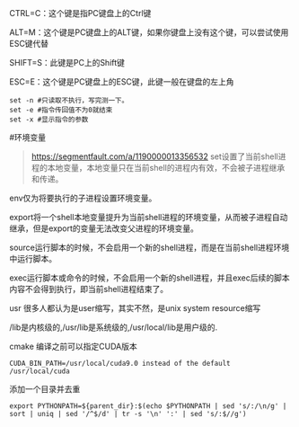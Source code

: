 
CTRL=C：这个键是指PC键盘上的Ctrl键

ALT=M：这个键是PC键盘上的ALT键，如果你键盘上没有这个键，可以尝试使用ESC键代替

SHIFT=S：此键是PC上的Shift键

ESC=E：这个键是PC键盘上的ESC键，此键一般在键盘的左上角

```
set -n #只读取不执行，写完测一下。
set -e #指令传回值不为0就结束
set -x #显示指令的参数
```
#环境变量

> https://segmentfault.com/a/1190000013356532
set设置了当前shell进程的本地变量，本地变量只在当前shell的进程内有效，不会被子进程继承和传递。

env仅为将要执行的子进程设置环境变量。

export将一个shell本地变量提升为当前shell进程的环境变量，从而被子进程自动继承，但是export的变量无法改变父进程的环境变量。

source运行脚本的时候，不会启用一个新的shell进程，而是在当前shell进程环境中运行脚本。

exec运行脚本或命令的时候，不会启用一个新的shell进程，并且exec后续的脚本内容不会得到执行，即当前shell进程结束了。




usr 很多人都认为是user缩写，其实不然，是unix system resource缩写

/lib是内核级的,/usr/lib是系统级的,/usr/local/lib是用户级的.

cmake 编译之前可以指定CUDA版本

`CUDA_BIN_PATH=/usr/local/cuda9.0 instead of the default /usr/local/cuda`

添加一个目录并去重

`export PYTHONPATH=${parent_dir}:$(echo $PYTHONPATH | sed 's/:/\n/g' | sort | uniq | sed '/^$/d' | tr -s '\n' ':' | sed 's/:$//g')`